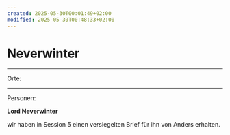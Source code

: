 ```yaml
---
created: 2025-05-30T00:01:49+02:00
modified: 2025-05-30T00:48:33+02:00
---
```


# Neverwinter

* * *

Orte:


* * *

Personen:

</details>
	<summary><strong>Lord Neverwinter</strong></summary>
	<p>wir haben in Session 5 einen versiegelten Brief für ihn von Anders erhalten.</p>
</details>
